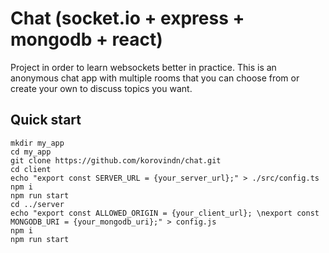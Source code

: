# Сhat (socket.io + express + mongodb + react)
Project in order to learn websockets better in practice.
This is an anonymous chat app with multiple rooms that you can choose from or create your own to discuss topics you want.
## Quick start
```
mkdir my_app
cd my_app
git clone https://github.com/korovindn/chat.git
cd client
echo "export const SERVER_URL = {your_server_url};" > ./src/config.ts
npm i 
npm run start
cd ../server
echo "export const ALLOWED_ORIGIN = {your_client_url}; \nexport const MONGODB_URI = {your_mongodb_uri};" > config.js
npm i
npm run start
```
